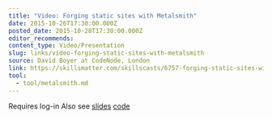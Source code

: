 ```yaml
---
title: "Video: Forging static sites with Metalsmith"
date: 2015-10-26T17:30:00.000Z
posted_date: 2015-10-28T17:30:00.000Z
editor_recommends:
content_type: Video/Presentation
slug: links/video-forging-static-sites-with-metalsmith
source: David Boyer at CodeNode, London
link: https://skillsmatter.com/skillscasts/6757-forging-static-sites-with-metalsmith#showModal?modal-signup-complete/
tool:
  - tool/metalsmith.md
---
```

Requires log-in Also see [slides](https://slidr.io/misterdai/static-site-generation-using-metalsmith#1) [code](https://github.com/misterdai/metalsmith-examples)



